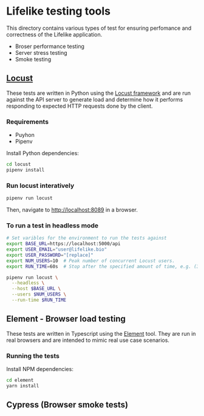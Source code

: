 # Lifelike testing tools

This directory contains various types of test for ensuring perfomance and correctness of the Lifelike application.

- Broser performance testing
- Server stress testing
- Smoke testing

## [Locust](locust/)

These tests are written in Python using the [Locust framework](https://locust.io/)
and are run against the API server to generate load and determine how it performs
responding to expected HTTP requests done by the client.

### Requirements

- Puyhon
- Pipenv

Install Python dependencies:

```bash
cd locust
pipenv install
```

### Run locust interatively

```bash
pipenv run locust
```

Then, navigate to <http://localhost:8089> in a browser.

### To run a test in headless mode

```bash
# Set varibles for the environment to run the tests against
export BASE_URL=https://localhost:5000/api
export USER_EMAIL="user@lifelike.bio"
export USER_PASSWORD="[replace]"
export NUM_USERS=10  # Peak number of concurrent Locust users.
export RUN_TIME=60s  # Stop after the specified amount of time, e.g. (300s, 20m, 3h, 1h30m, etc.).

pipenv run locust \
  --headless \
  --host $BASE_URL \
  --users $NUM_USERS \
  --run-time $RUN_TIME
```

## Element - Browser load testing

These tests are written in Typescript using the [Element](https://element.flood.io/docs/) tool.
They are run in real browsers and are intended to mimic real use case scenarios.


### Running the tests

Install NPM dependencies:

```bash
cd element
yarn install
```

## Cypress (Browser smoke tests)
